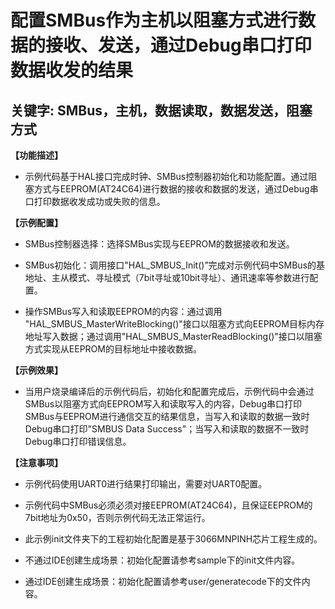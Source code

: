 # 配置SMBus作为主机以阻塞方式进行数据的接收、发送，通过Debug串口打印数据收发的结果
## 关键字: SMBus，主机，数据读取，数据发送，阻塞方式

**【功能描述】**
+ 示例代码基于HAL接口完成时钟、SMBus控制器初始化和功能配置。通过阻塞方式与EEPROM(AT24C64)进行数据的接收和数据的发送，通过Debug串口打印数据收发成功或失败的信息。

**【示例配置】**
+ SMBus控制器选择：选择SMBus实现与EEPROM的数据接收和发送。

+ SMBus初始化：调用接口"HAL_SMBUS_Init()”完成对示例代码中SMBus的基地址、主从模式、寻址模式（7bit寻址或10bit寻址）、通讯速率等参数进行配置。

+ 操作SMBus写入和读取EEPROM的内容：通过调用 "HAL_SMBUS_MasterWriteBlocking()"接口以阻塞方式向EEPROM目标内存地址写入数据；通过调用"HAL_SMBUS_MasterReadBlocking()"接口以阻塞方式实现从EEPROM的目标地址中接收数据。

**【示例效果】**
+ 当用户烧录编译后的示例代码后，初始化和配置完成后，示例代码中会通过SMBus以阻塞方式向EEPROM写入和读取写入的内容，Debug串口打印SMBus与EEPROM进行通信交互的结果信息，当写入和读取的数据一致时Debug串口打印"SMBUS Data Success"；当写入和读取的数据不一致时Debug串口打印错误信息。

**【注意事项】**
+ 示例代码使用UART0进行结果打印输出，需要对UART0配置。
+ 示例代码中SMBus必须必须对接EEPROM(AT24C64)，且保证EEPROM的7bit地址为0x50，否则示例代码无法正常运行。

+ 此示例init文件夹下的工程初始化配置是基于3066MNPINH芯片工程生成的。
+ 不通过IDE创建生成场景：初始化配置请参考sample下的init文件内容。
+ 通过IDE创建生成场景：初始化配置请参考user/generatecode下的文件内容。